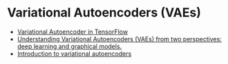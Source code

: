 # Variational Autoencoders (VAEs)
- [Variational Autoencoder in TensorFlow](https://jmetzen.github.io/2015-11-27/vae.html)
- [Understanding Variational Autoencoders (VAEs) from two perspectives: deep learning and graphical models.](https://jaan.io/what-is-variational-autoencoder-vae-tutorial/)
- [Introduction to variational autoencoders](https://home.zhaw.ch/~dueo/bbs/files/vae.pdf)


